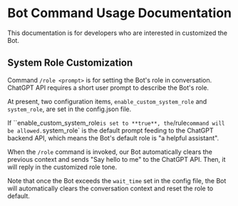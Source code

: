 # Bot Command Usage Documentation

This documentation is for developers who are interested in customized the Bot.

## System Role Customization

Command `/role <prompt>` is for setting the Bot's role in conversation. ChatGPT API requires a short user prompt to describe the Bot's role.

At present, two configuration items, `enable_custom_system_role` and `system_role`, are set in the config.json file.

If ``enable_custom_system_role` is set to **true**, the `/rule` command will be allowed. `system_role` is the default prompt feeding to the ChatGPT backend API, which means the Bot's default role is "a helpful assistant".

When the `/role` command is invoked, our Bot automatically clears the previous context and sends "Say hello to me" to the ChatGPT API. Then, it will reply in the customized role tone.

Note that once the Bot exceeds the `wait_time` set in the config file, the Bot will automatically clears the conversation context and reset the role to default.
